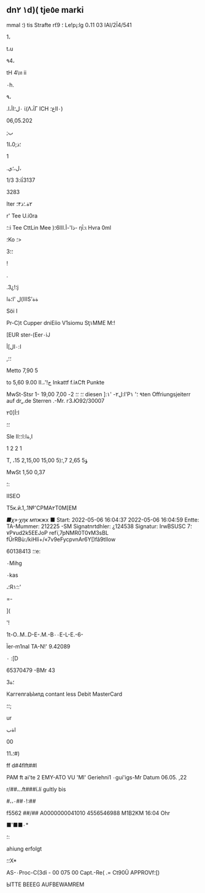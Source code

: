 dn١
٢d)(
tje٥e marki
-
mmal
؛)
tis Strafte
rť؛
9  Le!p¡:lg
0،11
ا
03ΑΙ/2Ϊ4/541

 1،

t،u

٩4،

tH  4\ท  ii

٠h.

 ٩،

.٠ل؛اأ،ا
ί(Λ،ΐΓ  ICH ٠ااع؛)

06,05.202

;ب

 1؛ذ;0،ا

 1

 .ل،؛ي،

1/3  3:ίΐ3137

3283

Iter ٢ة.؛ذ۴؛

r'  Tee  U.i0ra

؛:i
Tee  CttLin  Mee  )ذا'-أ.ااا6؛-
ηΐ:ι  Hvra
0ml

؛Κο ؛>

 3؛؛

!

 .

.3¿!؛j

 ااا)ل
 'ا؛ةاS'ةة

Söi  ا

Pr-C)t
Cupper
dniEíio
V1siomu
Sţ١MME
M؛!

[EUR
ster-(Eer٠iJ

 ا:٠ال]أ

,؛؛

Metto
7,90
5

to ج!'،.اا
9.00
5,60
Inkattf
f.ỉ٨Cft  Punkte

MwSt-Stsr
1-
19,00
؛؛
؛؛
2-
7,00
diesen ]:ا:ل٢-
'١'P٩ ؛'
١ten
Offriungsjeiterr  auf  dr„.de
Sterren .-Mr.  гЗ،Ю92/30007

 ٢0]ا؛أ

 ؛؛

Sle  ا,ةا:ا؛؛اا

1
2
2
1

T, ،15
2,ؤ5
2,65
7,؛(5
15,00
15,00

MwSt
1,50
0,37

 ؛:

IISEO

Т5к.й.1,.1№'СРМА٢Т0М[ЕМ

*■χ»·χηκ
м*пжжх
■
Start:
2022-05-06  16:04:37
2022-05-06  16:04:59
Entte:
TA-Mummer:  212225
-SM
Signatnrtdhler:  ¿124538  Signatur:  IrwBSUSC
7؛
٧P٧ud2k5EEJoP
refï,7pNMR0T0٧M3sBL
fŨrRBù:/kiHlỉ+/«7v9eFycpvnAr6Y[)fâ9tlIow

60138413 ؛؛e:

٠Mihg

٠kas

،؛R؛١:'

=-

](

'!

1t-O..M..D-E-.M.-B٠٠E-L-E.-6-

Ïer-m1nal
ΤΑ-Ν!'  9.42089

٠ :[D

65370479
-BMr
43

 3؛ة

КаггепгаЫипд
contant less
Debit  MasterCard

؛؛;

ur

 اةب

00

؛،11#)

ff d#4flft##l

PAM
ft ai'te  2
ΕΜΥ-ΑΤΟ
VU 'Ml'
Geriehni1 ٠gui'igs-Mr
Datum  06.05. ,22

r/##،.،ft###í،lí
gultly  bis

#،،٠##٠!:##

f5562
##/##
Α0000000041010
4556546988
Μ1Β2ΚΜ
16:04  Ohr

■'■■٠*

 ؛:

ahiung  erfolgt

 ؛؛X*

AS-٠Proc-C(3dỉ  -  00  075  00
Capt.-Re( .=  Ct90Ũ
APPROVf؛[)

ЫТТЕ  BEEEG  AUFBEWAMREM

